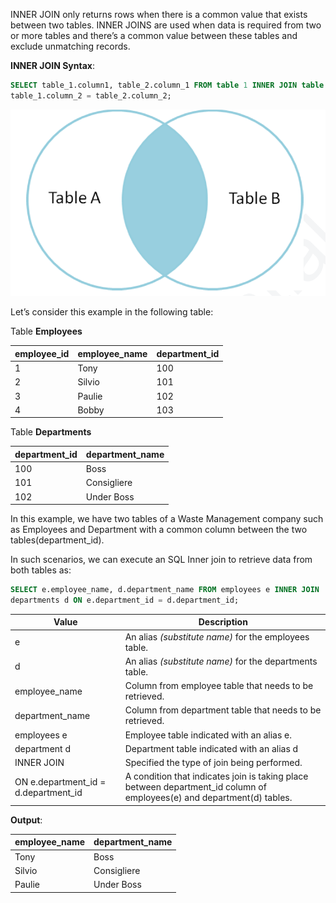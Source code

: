 
INNER JOIN only returns rows when there is a common value that exists between two tables.
INNER JOINS are used when data is required from two or more tables and there’s a common
value between these tables and exclude unmatching records.

**INNER JOIN Syntax**:

```sql
SELECT table_1.column1, table_2.column_1 FROM table 1 INNER JOIN table 2 ON
table_1.column_2 = table_2.column_2;
```
![INNER JOIN](images/INNER_JOIN.PNG)

Let’s consider this example in the following table:

Table **Employees**

|  employee_id | employee_name | department_id |
|----------|----------|------|
| 1 | Tony | 100| 
| 2| Silvio | 101| 
| 3 | Paulie | 102 | 
| 4 | Bobby | 103 | 

Table **Departments**

|  department_id | department_name | 
|----------|----------|
| 100 | Boss | 
| 101| Consigliere | 
| 102| Under Boss | 

In this example, we have two tables of a Waste Management company such as Employees and Department with a common column between the two tables(department_id).

In such scenarios, we can execute an SQL Inner join to retrieve data from both tables as:

```sql
SELECT e.employee_name, d.department_name FROM employees e INNER JOIN
departments d ON e.department_id = d.department_id;
```
|  Value | Description | 
|----------|----------|
| e | An alias *(substitute name)* for the employees table. | 
| d| An alias *(substitute name)* for the departments table.  | 
| employee_name| Column from employee table that needs to be retrieved. | 
| department_name| Column from department table that needs to be retrieved. | 
| employees e| Employee table indicated with an alias e. | 
| department d|Department table indicated with an alias d | 
| INNER JOIN| Specified the type of join being performed. | 
| ON e.department_id = d.department_id| A condition that indicates join is taking place between department_id column of employees(e) and department(d) tables. |

**Output**:

|  employee_name | department_name | 
|----------|----------|
| Tony | Boss | 
| Silvio| Consigliere | 
| Paulie| Under Boss | 